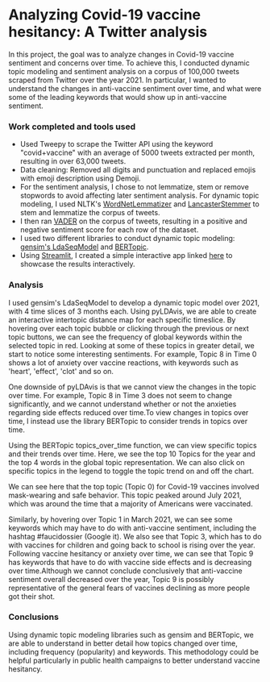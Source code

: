 #  Analyzing Covid-19 vaccine hesitancy: A Twitter analysis

In this project, the goal was to analyze changes in Covid-19 vaccine sentiment and concerns over time. To achieve this, I conducted dynamic topic modeling and sentiment analysis on a corpus of 100,000 tweets scraped from Twitter over the year 2021. In particular, I wanted to understand the changes in anti-vaccine sentiment over time, and what were some of the leading keywords that would show up in anti-vaccine sentiment. 

### Work completed and tools used

* Used Tweepy to scrape the Twitter API using the keyword "covid+vaccine" with an average of 5000 tweets extracted per month, resulting in over 63,000 tweets.
* Data cleaning: Removed all digits and punctuation and replaced emojis with emoji description using Demoji. 
* For the sentiment analysis, I chose to not lemmatize, stem or remove stopwords to avoid affecting later sentiment analysis. For dynamic topic modeling, I used NLTK's [WordNetLemmatizer](https://www.nltk.org/api/nltk.stem.wordnet.html#nltk.stem.wordnet.WordNetLemmatizer) and [LancasterStemmer](https://www.nltk.org/_modules/nltk/stem/lancaster.html) to stem and lemmatize the corpus of tweets.
* I then ran [VADER](https://github.com/cjhutto/vaderSentiment) on the corpus of tweets, resulting in a positive and negative sentiment score for each row of the dataset. 
* I used two different libraries to conduct dynamic topic modeling: [gensim's LdaSeqModel](https://radimrehurek.com/gensim/models/ldaseqmodel.html) and [BERTopic](https://maartengr.github.io/BERTopic/api/bertopic.html).  
* Using [Streamlit](https://streamlit.io/), I created a simple interactive app linked [here](https://share.streamlit.io/jayktee/metis/nlp/streamlit/app.py) to showcase the results interactively.


### Analysis

I used gensim's LdaSeqModel to develop a dynamic topic model over 2021, with 4 time slices of 3 months each. Using pyLDAvis, we are able to create an interactive intertopic distance map for each specific timeslice. By hovering over each topic bubble or clicking through the previous or next topic buttons, we can see the frequency of global keywords within the selected topic in red. Looking at some of these topics in greater detail, we start to notice some interesting sentiments. For example, Topic 8 in Time 0 shows a lot of anxiety over vaccine reactions, with keywords such as 'heart', 'effect', 'clot' and so on.

One downside of pyLDAvis is that we cannot view the changes in the topic over time. For example, Topic 8 in Time 3 does not seem to change significantly, and we cannot understand whether or not the anxieties regarding side effects reduced over time.To view changes in topics over time, I instead use the library BERTopic to consider trends in topics over time.

Using the BERTopic topics_over_time function, we can view specific topics and their trends over time. Here, we see the top 10 Topics for the year and the top 4 words in the global topic representation. We can also click on specific topics in the legend to toggle the topic trend on and off the chart.

We can see here that the top topic (Topic 0) for Covid-19 vaccines involved mask-wearing and safe behavior. This topic peaked around July 2021, which was around the time that a majority of Americans were vaccinated.

Similarly, by hovering over Topic 1 in March 2021, we can see some keywords which may have to do with anti-vaccine sentiment, including the hashtag #faucidossier (Google it). We also see that Topic 3, which has to do with vaccines for children and going back to school is rising over the year. Following vaccine hesitancy or anxiety over time, we can see that Topic 9 has keywords that have to do with vaccine side effects and is decreasing over time.Although we cannot conclude conclusively that anti-vaccine sentiment overall decreased over the year, Topic 9 is possibly representative of the general fears of vaccines declining as more people got their shot.

### Conclusions

Using dynamic topic modeling libraries such as gensim and BERTopic, we are able to understand in better detail how topics changed over time, including frequency (popularity) and keywords. This methodology could be helpful particularly in public health campaigns to better understand vaccine hesitancy.